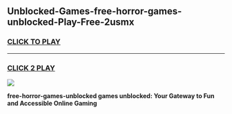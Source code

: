 
## Unblocked-Games-free-horror-games-unblocked-Play-Free-2usmx
<h3>
<a href="https://premium76.site?title=free-horror-games-unblocked&ref=22A">CLICK TO PLAY</a></h3>
<hr>

<h3>
<a href="https://premium76.site?title=free-horror-games-unblocked&ref=22A">CLICK 2 PLAY</a>
  
</h3>

<a href="https://premium76.site?title=free-horror-games-unblocked&ref=22A"><img src="https://clearcache.store/games.png"></a>


**free-horror-games-unblocked games unblocked: Your Gateway to Fun and Accessible Online Gaming**

